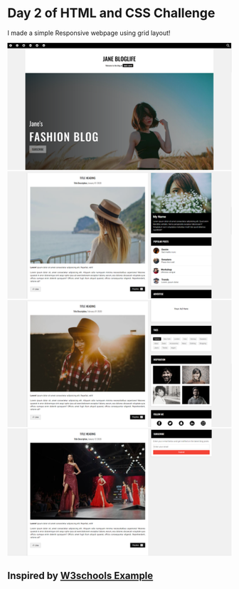 # Day 2 of HTML and CSS Challenge

I made a simple Responsive webpage using grid layout!

![Demo 1](img/demo1.png)
![Demo 1](img/demo2.png)
![Demo 1](img/demo3.png)
![Demo 1](img/demo4.png)

## Inspired by [W3schools Example](https://www.w3schools.com/w3css/tryw3css_templates_architect.htm#home)
